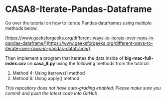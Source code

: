 # CASA8-Iterate-Pandas-Dataframe

Go over the tutorial on how to iterate Pandas dataframes using multiple methods below.

[https://www.geeksforgeeks.org/different-ways-to-iterate-over-rows-in-pandas-dataframe/](https://www.geeksforgeeks.org/different-ways-to-iterate-over-rows-in-pandas-dataframe/).

Then implement a program that iterates the data inside of **big-mac-full-index.csv** on **casa_8.py** using the following methods from the tutorial:

1. Method 4: Using iterrows() method
2. Method 6: Using apply() method

*This repository does not have auto-grading enabled. Please make sure you commit and push the latest code into GitHub*
